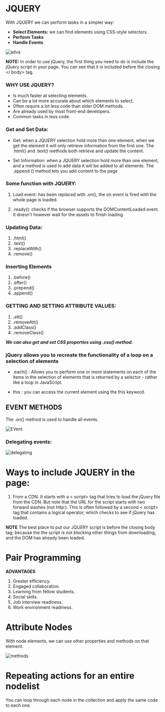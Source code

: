 # JQUERY 
With JQUERY we can perform tasks in a simpler way:
* **Select Elements:** we can find elements using CSS-style selectors.
* **Perform Tasks**
* **Handle Events**

![adva](https://4.bp.blogspot.com/-Q5FMiE1WTAY/XNrQpooTO7I/AAAAAAAABbc/sA9zb8eEcGQA9hJcdFhsslbuxc-P_UKFgCLcBGAs/s1600/features-of-jquery.png)

**NOTE:**
In order to use jQuery, the first thing you need to do is include the jQuery script in your page. You can see that it is included before the closing </ body> tag.

### WHY USE JQUERY?
* Is much faster at selecting elements.
* Can be a lot more accurate about which elements
to select.
* Often require a lot less code than older DOM
methods.
* Are already used by most front-end developers.
* Common tasks in less code. 
### Get and Set Data:
- Get: when a JQUERY selection hold more than one element, when we get the element it will only retrieve information from the first one. The .html() and  .text() methods both retrieve and update the content.

- Set Information: when a JQUERY selection hold more than one element, and a method is used to add data it will be added to all elements. The .append () method lets you add content to the page

### Some function with JQUERY:
1. Load event: has been replaced with .on(), the on event is fired with the whole page is loaded.

2. .ready(): checks if the browser supports the DOMContentLoaded event. It doesn't however wait for the assets to finish loading.

### Updating Data:
1. .html()
2. .text()
3. .replaceWith()
4. .remove()

### Inserting Elements
1. .before()
2. .after()
3. .prepend()
4. .append()

### GETTING AND SETTING ATTRIBUTE VALUES: 
1. .att()
2. .removeAtt()
3. .addClass()
4. .removeClass()

***We can also get and set CSS properties using .css() method.***

### jQuery allows you to recreate the functionality of a loop on a selection of elements 
* .each() : Allows you to perform one or more statements on each of the items in the selection of elements that is returned by a selector - rather like a loop in JavaScript.

* this : you can access the current element using the this keyword.

## EVENT METHODS 
The .on() method is used to handle all events.

![EVent](https://image.slidesharecdn.com/jquerybesic-150328142443-conversion-gate01/95/jquery-besic-17-638.jpg?cb=1427552893)

### Delegating events: 

![delegating](https://images.slideplayer.com/12/3493806/slides/slide_20.jpg)

# Ways to include JQUERY in the page: 
1. From a CDN: It starts with a < script> tag that tries to load the jQuery file from the CDN. But note that the URL for the script starts with two forward slashes (not http:). This is often followed by a second < script> tag that contains a logical operator, which checks to see if jQuery has loaded.

**NOTE** 
The best place to put our JQUERY script is before the closing body tag; because the the script is not blocking other things from downloading, and the DOM has already been loaded. 

# Pair Programming
**ADVANTAGES** 
1. Greater efficiency.
2. Engaged collaboration.
3. Learning from fellow students.
4. Social skills.
5. Job interview readiness.
6. Work environment readiness.

# Attribute Nodes
With node elements, we can use other properties and methods on that element. 

![methods](https://d2h0cx97tjks2p.cloudfront.net/blogs/wp-content/uploads/sites/2/2019/08/Attribute-Nodes-in-JavaScript-DOM.jpg)

# Repeating actions for an entire nodelist
You can loop through each node in the collection and apply the same code to each one. 




